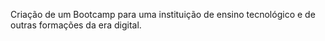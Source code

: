 Criação de um Bootcamp para uma instituição de ensino tecnológico e de outras formações da era digital. 

